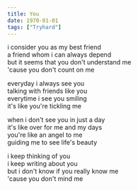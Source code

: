 ```yaml
---
title: You
date: 1970-01-01
tags: ["Tryhard"]
---
```


i consider you as my best friend  
a friend whom i can always depend  
but it seems that you don't understand me  
'cause you don't count on me

everyday i always see you  
talking with friends like you  
everytime i see you smiling  
it's like you're tickling me

when i don't see you in just a day  
it's like over for me and my days  
you're like an angel to me  
guiding me to see life's beauty

i keep thinking of you  
i keep writing about you  
but i don't know if you really know me  
'cause you don't mind me

